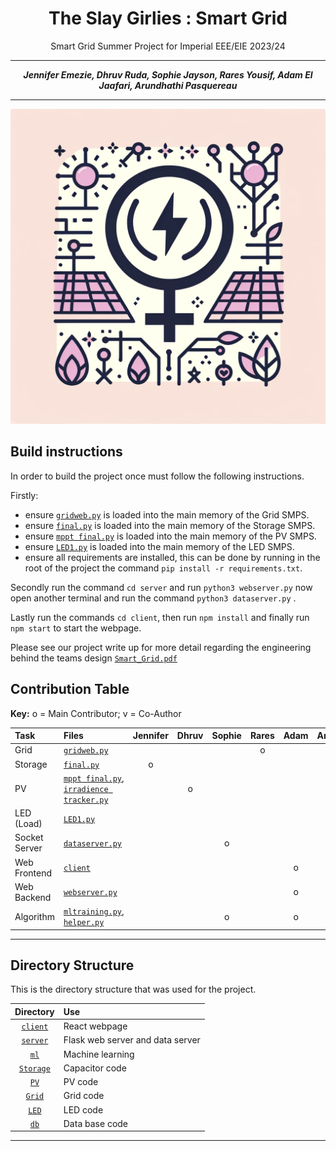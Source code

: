 <center>

# The Slay Girlies : Smart Grid
Smart Grid Summer Project for Imperial EEE/EIE 2023/24

---

**_Jennifer Emezie, Dhruv Ruda, Sophie Jayson, Rares Yousif, Adam El Jaafari, Arundhathi Pasquereau_**

---

</center>

![Logo](./client/src/assets/logo.png)

## Build instructions
In order to build the project once must follow the following instructions.

Firstly:
- ensure [`gridweb.py`](Grid/gridweb.py) is loaded into the main memory of the Grid SMPS.
- ensure [`final.py`](Storage/final.py) is loaded into the main memory of the Storage SMPS.
- ensure [`mppt final.py`](PV/mppt%20final.py) is loaded into the main memory of the PV SMPS.
- ensure [`LED1.py`](./LED/LED1.py) is loaded into the main memory of the LED SMPS.
- ensure all requirements are installed, this can be done by running in the root of the project the command `pip install -r requirements.txt`.

Secondly run the command `cd server` and run `python3 webserver.py` now open another terminal and run the command `python3 dataserver.py` .

Lastly run the commands `cd client`, then run `npm install` and finally run `npm start` to start the webpage.

Please see our project write up for more detail regarding the engineering behind the teams design [`Smart_Grid.pdf`](./Smart_Grid.pdf) 

## Contribution Table

**Key:** o = Main Contributor; v = Co-Author


| Task                | Files                                                                                                                                     | Jennifer | Dhruv | Sophie | Rares | Adam | Arundhathi |
|:--------------------|:------------------------------------------------------------------------------------------------------------------------------------------|:--------:|:-----:|:------:|:-----:|:----:|:----------:|
| Grid                | [`gridweb.py`](Grid/gridweb.py)                                                                                                            |          |       |        |   o   |      |            |
| Storage             | [`final.py`](Storage/final.py)                                                                                                                       |    o     |       |        |       |      |            |
| PV                  | [`mppt final.py`](PV/mppt%20final.py), [`irradience tracker.py`](PV/irradience%20tracker.py)                                                                                                             |          |   o   |        |       |      |            |
| LED (Load)          | [`LED1.py`](./LED/LED1.py)                                                                                                                 |          |       |        |       |      |     o      |
| Socket Server       | [`dataserver.py`](server/dataserver.py)                                                                                                                     |          |       |   o    |       |      |            |
| Web Frontend        | [`client`](client)                                                                                                                       |          |       |        |       |   o  |            |
| Web Backend         | [`webserver.py`](server/webserver.py)                                                                                                             |          |       |        |       |   o  |            |
| Algorithm           | [`mltraining.py`](ml/mltraining.py), [`helper.py`](multithreadserver/helper.py)                                                                                                                     |          |       |   o    |       |   o  |            |

___
## Directory Structure
This is the directory structure that was used for the project.

Directory    | Use
:-----------:|:------------------------------------------------
[`client`](./client/)     | React webpage
[`server`](./server/)     | Flask web server and data server
[`ml`](./ml/)         | Machine learning 
[`Storage`](./Storage/)    | Capacitor code
[`PV`](./PV/)         | PV code
[`Grid`](./Grid/)       | Grid code
[`LED`](./LED/)       | LED code
[`db`](./db/)       | Data base code
___
